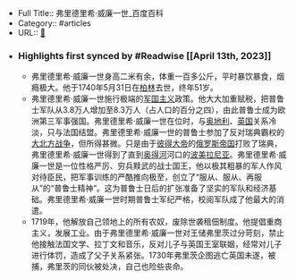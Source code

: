 - Full Title:: 弗里德里希·威廉一世_百度百科
- Category:: #articles
- URL:: [🔗](https://baike.baidu.com/item/%E5%BC%97%E9%87%8C%E5%BE%B7%E9%87%8C%E5%B8%8C%C2%B7%E5%A8%81%E5%BB%89%E4%B8%80%E4%B8%96/22877432)
- ### Highlights first synced by #Readwise [[April 13th, 2023]]
    - 弗里德里希·威廉一世身高二米有余，体重一百多公斤，平时暴饮暴食，烟瘾极大。他于1740年5月31日在[柏林](/item/%E6%9F%8F%E6%9E%97?fromModule=lemma_inlink)去世，终年51岁。
    - 弗里德里希·威廉一世施行极端的[军国主义](/item/%E5%86%9B%E5%9B%BD%E4%B8%BB%E4%B9%89?fromModule=lemma_inlink)政策。他大大加重赋税，把普鲁士军队从3.8万人增加至8.3万人（占人口的百分之四），由此普鲁士成为欧洲第三军事强国。弗里德里希·威廉一世在位时，与[奥地利](/item/%E5%A5%A5%E5%9C%B0%E5%88%A9?fromModule=lemma_inlink)、[英国](/item/%E8%8B%B1%E5%9B%BD/144602?fromModule=lemma_inlink)关系冷淡，只与法国结盟。弗里德里希·威廉一世的普鲁士参加了反对瑞典霸权的[大北方战争](/item/%E5%A4%A7%E5%8C%97%E6%96%B9%E6%88%98%E4%BA%89?fromModule=lemma_inlink)，但所得甚微。只是由于[彼得大帝](/item/%E5%BD%BC%E5%BE%97%E5%A4%A7%E5%B8%9D?fromModule=lemma_inlink)的[俄罗斯帝国](/item/%E4%BF%84%E7%BD%97%E6%96%AF%E5%B8%9D%E5%9B%BD?fromModule=lemma_inlink)打败了瑞典，弗里德里希·威廉一世得到了直到[奥得河](/item/%E5%A5%A5%E5%BE%97%E6%B2%B3/2079248?fromModule=lemma_inlink)河口的[波美拉尼亚](/item/%E6%B3%A2%E7%BE%8E%E6%8B%89%E5%B0%BC%E4%BA%9A?fromModule=lemma_inlink)。弗里德里希·威廉一世是一位性格严厉、穷兵黩武的战士国王，他以极其粗暴的军人作风对待臣民，把军事训练的严酷推向极至，创立了“服从、服从、再服从”的“普鲁士精神”。这为普鲁士日后的扩张准备了坚实的军队和经济基础。弗里德里希·威廉一世时期普鲁士军纪严格，校阅军队成了他最大的消遣。
    - 1719年，他解放自己领地上的所有农奴，废除世袭租佃制度。他提倡重商主义，发展工业。由于弗里德里希·威廉一世对王储弗里茨过分苛刻，禁止他接触法国文学、拉丁文和音乐，反对儿子与英国王室联姻，经常对儿子进行体罚，造成了父子关系紧张。1730年弗里茨企图逃亡英国未遂，被捕，弗里茨的同伙被处决，自己也险些丧命。
